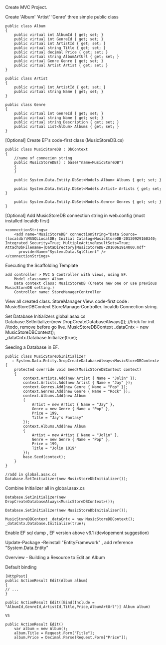 
Create MVC Project.

Create 'Album' 'Artist' 'Genre' three simple public class

	public class Album
	{
	    public virtual int AlbumId { get; set; }
	    public virtual int GenreId { get; set; }
	    public virtual int ArtistId { get; set; }
	    public virtual string Title { get; set; }
	    public virtual decimal Price { get; set; }
	    public virtual string AlbumArtUrl { get; set; }
	    public virtual Genre Genre { get; set; }
	    public virtual Artist Artist { get; set; }
	}

    public class Artist
    {
        public virtual int ArtistId { get; set; }
        public virtual string Name { get; set; }
    }

    public class Genre
    {
        public virtual int GenreId { get; set; }
        public virtual string Name { get; set; }
        public virtual string Description { get; set; }
        public virtual List<Album> Albums { get; set; }
    }

[Optional] Create EF's code-first class (MusicStoreDB.cs)

    public class MusicStoreDB : DbContext
    { 
    	//name of connecion string
        public MusicStoreDB() : base("name=MusicStoreDB")
        {
        }
       
        public System.Data.Entity.DbSet<Models.Album> Albums { get; set; }

        public System.Data.Entity.DbSet<Models.Artist> Artists { get; set; }

        public System.Data.Entity.DbSet<Models.Genre> Genres { get; set; }    
    }

[Optional] Add MusicStoreDB connection string in web.config (must installed localdb first)

	<connectionStrings>
	    <add name="MusicStoreDB" connectionString="Data Source=(localdb)\MSSQLLocalDB; Initial Catalog=MusicStoreDB-20130929160340; Integrated Security=True; MultipleActiveResultSets=True; AttachDbFilename=|DataDirectory|MusicStoreDB-2016061914000.mdf"
	      providerName="System.Data.SqlClient" />
	</connectionStrings>

Executing the Scaffolding Template
	
	add controller > MVC 5 Controller with views, using EF. 
		Model classname: Album
		Data context class: MusicStoreDB (Create new one or use previous MusicStoreDB setting.)
		Controller name: StoreManagerController

View all created class.
	StoreManager View.
	code-first code : MusicStoreDBContext
	StoreManagerController.
	localdb Connection string.

Set Database Initializers global.asax.cs	
    Database.SetInitializer(new DropCreateDatabaseAlways<MusicStoreDBContext>());
    //trick for init
    //todo, remove before go live.
    MusicStoreDBContext _dataCntx = new MusicStoreDBContext();            
    _dataCntx.Database.Initialize(true);

Seeding a Database in EF.

    public class MusicStoreDbInitializer
       : System.Data.Entity.DropCreateDatabaseAlways<MusicStoreDBContext>
    {
        protected override void Seed(MusicStoreDBContext context)
        {
            context.Artists.Add(new Artist { Name = "Jolin" });
            context.Artists.Add(new Artist { Name = "Jay" });
            context.Genres.Add(new Genre { Name = "Pop" });
            context.Genres.Add(new Genre { Name = "Rock" });
            context.Albums.Add(new Album
            {
                Artist = new Artist { Name = "Jay" },
                Genre = new Genre { Name = "Pop" },
                Price = 199,
                Title = "Jay's Fantasy"
            });
            context.Albums.Add(new Album
            {
                Artist = new Artist { Name = "Jolin" },
                Genre = new Genre { Name = "Pop" },
                Price = 199,
                Title = "Jolin 1019"
            });
            base.Seed(context);
        }
    }

    //add in global.asax.cs	   
    Database.SetInitializer(new MusicStoreDbInitializer());


Combine Initializer all in global.asax.cs	

    Database.SetInitializer(new DropCreateDatabaseAlways<MusicStoreDBContext>());
    
    Database.SetInitializer(new MusicStoreDbInitializer());

    MusicStoreDBContext _dataCntx = new MusicStoreDBContext();
    _dataCntx.Database.Initialize(true);


Enable EF sql dump , EF version above v6.1 (devlopement suggestion)

  Update-Package -Reinstall "EntityFramework" , add reference "System.Data.Entity"

  <entityFramework>
    <interceptors>
      <interceptor type="System.Data.Entity.Infrastructure.Interception.DatabaseLogger, EntityFramework">
        <parameters>
          <parameter value="C:\Temp\LogOutput.txt"/>
        </parameters>
      </interceptor>
    </interceptors>
  </entityFramework>

Overview - Building a Resource to Edit an Album


Default binding

	[HttpPost]
	public ActionResult Edit(Album album)
	{
	// ...
	}

	public ActionResult Edit([Bind(Include = "AlbumId,GenreId,ArtistId,Title,Price,AlbumArtUrl")] Album album)

	VS

    public ActionResult Edit()	
    	var album = new Album();
		album.Title = Request.Form["Title"];
		album.Price = Decimal.Parse(Request.Form["Price"]);
